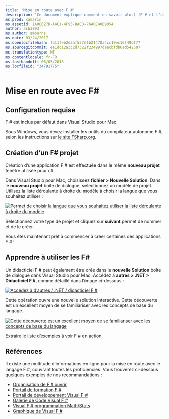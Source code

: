 ```yaml
---
title: 'Mise en route avec F #'
description: 'Ce document explique comment en savoir plus) (F # et l’utiliser pour générer des applications Xamarin avec Visual Studio 2017 et Visual Studio pour Mac.'
ms.prod: xamarin
ms.assetid: 1A0E627D-A4C1-4F95-BAED-76A0E40B9054
author: asb3993
ms.author: amburns
ms.date: 03/24/2017
ms.openlocfilehash: fb11feb2d3af537e1b21470a4cc10ec16f49bf77
ms.sourcegitcommit: ea1dc12a3c2d7322f234997daacbfdb6ad542507
ms.translationtype: MT
ms.contentlocale: fr-FR
ms.lasthandoff: 06/05/2018
ms.locfileid: "34781775"
---
```

# <a name="getting-started-with-f35"></a>Mise en route avec F&#35;

## <a name="requirements"></a>Configuration requise

F # est inclus par défaut dans Visual Studio pour Mac.

Sous Windows, vous devez installer les outils du compilateur autonome F #, selon les instructions sur [le site FSharp.org](http://fsharp.org/use/windows/).

## <a name="creating-an-f35-project"></a>Création d’un F&#35; projet

Création d’une application F # est effectuée dans le même **nouveau projet** fenêtre utilisée pour c#.

Dans Visual Studio pour Mac, choisissez **fichier > Nouvelle Solution**. Dans le **nouveau projet** boîte de dialogue, sélectionnez un modèle de projet. Utilisez la liste déroulante à droite du modèle à choisir la langue que vous souhaitez utiliser :

 [![](overview-images/choosefsharp.png "Permet de choisir la langue que vous souhaitez utiliser la liste déroulante à droite du modèle")](overview-images/choosefsharp.png#lightbox)

Sélectionnez votre type de projet et cliquez sur **suivant** permet de nommer et de le créer.


Vous êtes maintenant prêt à commencer à créer certaines des applications F # !

## <a name="learning-to-use-f35"></a>Apprendre à utiliser les F&#35;

Un didacticiel F # peut également être créé dans le **nouvelle Solution** boîte de dialogue dans Visual Studio pour Mac. Accédez à **autres > .NET > Didacticiel F #**, comme détaillé dans l’image ci-dessous :

 [![](overview-images/fsharptutorial.png "Accédez à d’autres / .NET / didacticiel F #")](overview-images/fsharptutorial.png#lightbox)

Cette opération ouvre une nouvelle solution interactive. Cette découverte est un excellent moyen de se familiariser avec les concepts de base du langage.

 [![](overview-images/newtutorial-sml.png "Cette découverte est un excellent moyen de se familiariser avec les concepts de base du langage")](overview-images/newtutorial.png#lightbox)

Extraire le [liste d’exemples](~/cross-platform/platform/fsharp/samples.md) à voir F # en action.

## <a name="references"></a>Références

Il existe une multitude d’informations en ligne pour la mise en route avec le langage F #, couvrant toutes les proficiencies. Vous trouverez ci-dessous quelques exemples de nos recommandations :

-  [Organisation de F # ouvrir](http://fsharp.org)
-  [Portail de formation F #](http://tryfsharp.org)
-  [Portail de développement Visual F #](http://go.microsoft.com/fwlink/?LinkID=234174)
-  [Galerie de Code Visual F #](http://go.microsoft.com/fwlink/?LinkID=124614)
-  [Visual F # programmation Math/Stats](http://go.microsoft.com/fwlink/?LinkId=235173)
-  [Graphique de Visual F #](http://go.microsoft.com/fwlink/?LinkId=235176)

